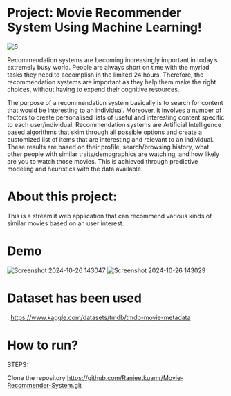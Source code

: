 # Project: Movie Recommender System Using Machine Learning!

![6](https://github.com/user-attachments/assets/3e3405c6-8e2e-47d6-84dd-384fcfb4f417)

Recommendation systems are becoming increasingly important in today’s extremely busy world. People are always short on time with the myriad tasks they need to accomplish in the limited 24 hours. Therefore, the recommendation systems are important as they help them make the right choices, without having to expend their cognitive resources.

The purpose of a recommendation system basically is to search for content that would be interesting to an individual. Moreover, it involves a number of factors to create personalised lists of useful and interesting content specific to each user/individual. Recommendation systems are Artificial Intelligence based algorithms that skim through all possible options and create a customized list of items that are interesting and relevant to an individual. These results are based on their profile, search/browsing history, what other people with similar traits/demographics are watching, and how likely are you to watch those movies. This is achieved through predictive modeling and heuristics with the data available.

# About this project:
This is a streamlit web application that can recommend various kinds of similar movies based on an user interest.

# Demo
![Screenshot 2024-10-26 143047](https://github.com/user-attachments/assets/a6dd4104-b6eb-4895-a3f2-912c5d7568c6)
![Screenshot 2024-10-26 143029](https://github.com/user-attachments/assets/e7576f07-f685-4210-8531-aab072cd29a7)

# Dataset has been used
   . https://www.kaggle.com/datasets/tmdb/tmdb-movie-metadata 
# How to run?
   STEPS:
   
  Clone the repository
    https://github.com/Ranjeetkuamr/Movie-Recommender-System.git
  
